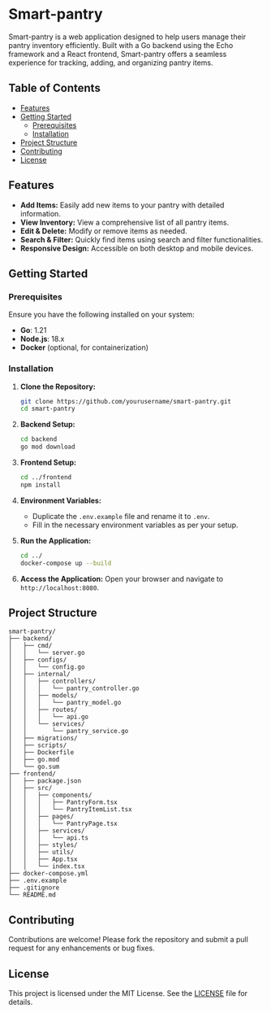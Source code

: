 # Smart-pantry

Smart-pantry is a web application designed to help users manage their pantry inventory efficiently. Built with a Go backend using the Echo framework and a React frontend, Smart-pantry offers a seamless experience for tracking, adding, and organizing pantry items.

## Table of Contents

- [Features](#features)
- [Getting Started](#getting-started)
  - [Prerequisites](#prerequisites)
  - [Installation](#installation)
- [Project Structure](#project-structure)
- [Contributing](#contributing)
- [License](#license)

## Features

- **Add Items:** Easily add new items to your pantry with detailed information.
- **View Inventory:** View a comprehensive list of all pantry items.
- **Edit & Delete:** Modify or remove items as needed.
- **Search & Filter:** Quickly find items using search and filter functionalities.
- **Responsive Design:** Accessible on both desktop and mobile devices.

## Getting Started

### Prerequisites

Ensure you have the following installed on your system:

- **Go**: 1.21
- **Node.js**: 18.x
- **Docker** (optional, for containerization)

### Installation

1. **Clone the Repository:**

   ```bash
   git clone https://github.com/yourusername/smart-pantry.git
   cd smart-pantry
   ```

2. **Backend Setup:**

   ```bash
   cd backend
   go mod download
   ```

3. **Frontend Setup:**

   ```bash
   cd ../frontend
   npm install
   ```

4. **Environment Variables:**

   - Duplicate the `.env.example` file and rename it to `.env`.
   - Fill in the necessary environment variables as per your setup.

5. **Run the Application:**

   ```bash
   cd ../
   docker-compose up --build
   ```

6. **Access the Application:**
   Open your browser and navigate to `http://localhost:8080`.

## Project Structure

```
smart-pantry/
├── backend/
│   ├── cmd/
│   │   └── server.go
│   ├── configs/
│   │   └── config.go
│   ├── internal/
│   │   ├── controllers/
│   │   │   └── pantry_controller.go
│   │   ├── models/
│   │   │   └── pantry_model.go
│   │   ├── routes/
│   │   │   └── api.go
│   │   └── services/
│   │       └── pantry_service.go
│   ├── migrations/
│   ├── scripts/
│   ├── Dockerfile
│   ├── go.mod
│   └── go.sum
├── frontend/
│   ├── package.json
│   ├── src/
│   │   ├── components/
│   │   │   ├── PantryForm.tsx
│   │   │   └── PantryItemList.tsx
│   │   ├── pages/
│   │   │   └── PantryPage.tsx
│   │   ├── services/
│   │   │   └── api.ts
│   │   ├── styles/
│   │   ├── utils/
│   │   ├── App.tsx
│   │   └── index.tsx
├── docker-compose.yml
├── .env.example
├── .gitignore
└── README.md
```

## Contributing

Contributions are welcome! Please fork the repository and submit a pull request for any enhancements or bug fixes.

## License

This project is licensed under the MIT License. See the [LICENSE](LICENSE) file for details.
